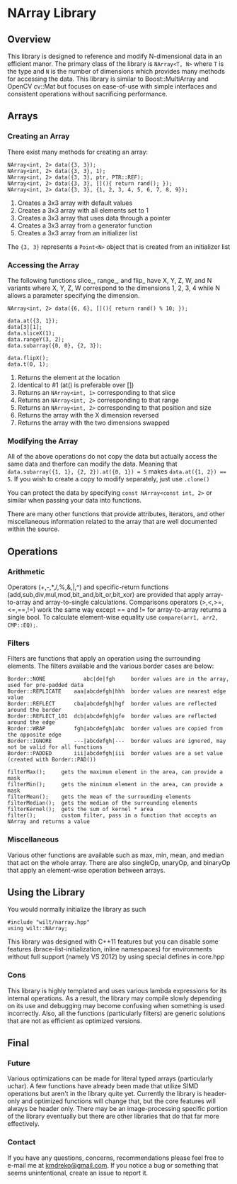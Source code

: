 # NArray Library

## Overview
This library is designed to reference and modify N-dimensional data in an efficient manor. The primary class of the library is `NArray<T, N>` where `T` is the type and `N` is the number of dimensions which provides many methods for accessing the data. This library is similar to Boost::MultiArray and OpenCV cv::Mat but focuses on ease-of-use with simple interfaces and consistent operations without sacrificing performance. 

## Arrays
### Creating an Array
There exist many methods for creating an array: 

    NArray<int, 2> data({3, 3});
    NArray<int, 2> data({3, 3}, 1);
    NArray<int, 2> data({3, 3}, ptr, PTR::REF);
    NArray<int, 2> data({3, 3}, [](){ return rand(); });
    NArray<int, 2> data({3, 3}, {1, 2, 3, 4, 5, 6, 7, 8, 9});

1. Creates a 3x3 array with default values
2. Creates a 3x3 array with all elements set to 1
3. Creates a 3x3 array that uses data through a pointer
4. Creates a 3x3 array from a generator function
5. Creates a 3x3 array from an initializer list

The `{3, 3}` represents a `Point<N>` object that is created from an initializer list

### Accessing the Array
The following functions slice\_, range\_, and flip\_ have X, Y, Z, W, and N variants where X, Y, Z, W correspond to the dimensions 1, 2, 3, 4 while N allows a parameter specifying the dimension.

    NArray<int, 2> data({6, 6}, [](){ return rand() % 10; });

    data.at({3, 1});
    data[3][1];
    data.sliceX(1);
    data.rangeY(3, 2);
    data.subarray({0, 0}, {2, 3});

    data.flipX();
    data.t(0, 1);

1. Returns the element at the location
2. Identical to #1 (at() is preferable over [])
3. Returns an `NArray<int, 1>` corresponding to that slice
4. Returns an `NArray<int, 2>` corresponding to that range
5. Returns an `NArray<int, 2>` corresponding to that position and size
6. Returns the array with the X dimension reversed
7. Returns the array with the two dimensions swapped

### Modifying the Array
All of the above operations do not copy the data but actually access the same data and therfore can modify the data. Meaning that `data.subarray({1, 1}, {2, 2}).at({0, 1}) = 5` makes `data.at({1, 2}) == 5`. If you wish to create a copy to modify separately, just use `.clone()`

You can protect the data by specifying `const NArray<const int, 2>` or similar when passing your data into functions. 

There are many other functions that provide attributes, iterators, and other miscellaneous information related to the array that are well documented within the source. 

## Operations

### Arithmetic
Operators (+,-,*,/,%,&,|,^) and specific-return functions (add,sub,div,mul,mod,bit\_and,bit\_or,bit\_xor) are provided that apply array-to-array and array-to-single calculations. Comparisons operators (>,<,>=,<=,==,!=) work the same way except == and != for array-to-array returns a single bool. To calculate element-wise equality use `compare(arr1, arr2, CMP::EQ);`.

### Filters
Filters are functions that apply an operation using the surrounding elements. The filters available and the various border cases are below:

    Border::NONE            abc|de|fgh     border values are in the array, used for pre-padded data
    Border::REPLICATE    aaa|abcdefgh|hhh  border values are nearest edge value
    Border::REFLECT      cba|abcdefgh|hgf  border values are reflected around the border
    Border::REFLECT_101  dcb|abcdefgh|gfe  border values are reflected around the edge
    Border::WRAP         fgh|abcdefgh|abc  border values are copied from the opposite edge
    Border::IGNORE       ---|abcdefgh|---  border values are ignored, may not be valid for all functions
    Border::PADDED       iii|abcdefgh|iii  border values are a set value (created with Border::PAD())

    filterMax();     gets the maximum element in the area, can provide a mask
    filterMin();     gets the minimum element in the area, can provide a mask
    filterMean();    gets the mean of the surrounding elements
    filterMedian();  gets the median of the surrounding elements
    filterKernel();  gets the sum of kernel * area
    filter();        custom filter, pass in a function that accepts an NArray and returns a value

### Miscellaneous 
Various other functions are available such as max, min, mean, and median that act on the whole array. There are also singleOp, unaryOp, and binaryOp that apply an element-wise operation between arrays.

## Using the Library

You would normally initialize the library as such

    #include "wilt/narray.hpp"
    using wilt::NArray;

This library was designed with C++11 features but you can disable some features (brace-list-initialization, inline namespaces) for environments without full support (namely VS 2012) by using special defines in core.hpp

### Cons
This library is highly templated and uses various lambda expressions for its internal operations. As a result, the library may compile slowly depending on its use and debugging may become confusing when something is used incorrectly. Also, all the functions (particularly filters) are generic solutions that are not as efficient as optimized versions.

## Final

### Future
Various optimizations can be made for literal typed arrays (particularly uchar). A few functions have already been made that utilize SIMD operations but aren't in the library quite yet. Currently the library is header-only and optimized functions will change that, but the core features will always be header only. There may be an image-processing specific portion of the library eventually but there are other libraries that do that far more effectively.

### Contact
If you have any questions, concerns, recommendations please feel free to e-mail me at kmdreko@gmail.com. If you notice a bug or something that seems unintentional, create an issue to report it.